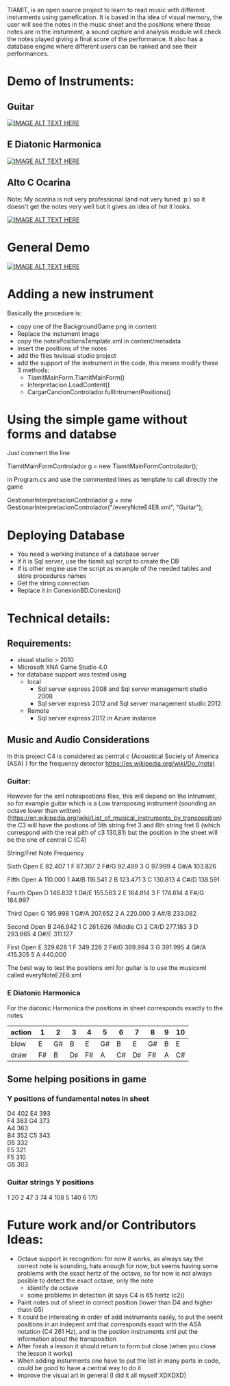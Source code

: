TIAMIT,  is an open source project to learn to read music with different insturments using gamefication. It is based in tha idea of visual memory, the user will see the notes in the music sheet and the positions where these notes are in the insturment, a sound capture and analysis module will check the notes played giving a final score of the performance. It also has a database engine where different users can be ranked and see their performances. 

# Demo of Instruments:

## Guitar

[![IMAGE ALT TEXT HERE](https://img.youtube.com/vi/frhorIqbi4A/0.jpg)](https://www.youtube.com/watch?v=frhorIqbi4A)

## E Diatonic Harmonica

[![IMAGE ALT TEXT HERE](https://img.youtube.com/vi/Uaji56TpZcw/0.jpg)](https://www.youtube.com/watch?v=Uaji56TpZcw)

## Alto C Ocarina 
Note: My ocarina is not very professional (and not very tuned :p ) so it doesn't get the notes very well but it gives an idea of hot it looks.

[![IMAGE ALT TEXT HERE](https://img.youtube.com/vi/yVVvrlDUEjs/0.jpg)](https://www.youtube.com/watch?v=yVVvrlDUEjs)

# General Demo
[![IMAGE ALT TEXT HERE](https://img.youtube.com/vi/ABoe32i46O4/0.jpg)](https://www.youtube.com/watch?v=ABoe32i46O4)

# Adding a new instrument
Basically the procedure is:
- copy one of the BackgroundGame png in content
- Replace the instument image
- copy the notesPositionsTemplate.xml in content/metadata
- insert the positions of the notes
- add the files tovisual studio project
- add the support of the instrument in the code, this means modify these 3 methods:
    - TiamitMainForm.TiamitMainForm()
    - Interpretacion.LoadContent()
    - CargarCancionControlador.fullIntrumentPositions()

# Using the simple game without forms and databse
Just comment the line 

TiamitMainFormControlador g = new TiamitMainFormControlador();

in Program.cs and use the commented lines as template to call directly the game

GestionarInterpretacionControlador g = new GestionarInterpretacionControlador("<path>/everyNoteE4E8.xml", "Guitar");

# Deploying Database
- You need a working instance of a database server
- If it is Sql server, use the tiamit.sql script to create the DB
- If is other engine use the script as example of the needed tables and store procedures names
- Get the string connection
- Replace it in ConexionBD.Conexion()

# Technical details:

## Requirements:
- visual studio > 2010
- Microsoft XNA Game Studio 4.0
- for database support was tested using
    - local
        - Sql server express 2008 and Sql server management studio 2008
        - Sql server express 2012 and Sql server management studio 2012
    - Remote
        - Sql server express 2012 in Azure instance

## Music and Audio Considerations
In this project C4 is considered as central c (Acoustical Society of America (ASA) ) for the frequency detector
https://es.wikipedia.org/wiki/Do_(nota)

### Guitar:
However for the xml notespostions files, this will depend on the intrument, 
so for example guitar which is a Low transposing instrument (sounding an octave lower than written) (https://en.wikipedia.org/wiki/List_of_musical_instruments_by_transposition)
the C3 will have the postions of 5th string fret 3 and 6th string fret 8 (which correspond with the real pith of c3 130,81) but the position in the sheet will be the one of central C (C4)

String/Fret Note Frequency

Sixth Open E 82.407 
1 F 87.307 
2 F#/G 92.499 
3 G 97.999 
4 G#/A 103.826 

Fifth Open A 110.000 
1 A#/B 116.541 
2 B 123.471 
3 C 130.813 
4 C#/D 138.591 

Fourth Open D 146.832 
1 D#/E 155.563 
2 E 164.814 
3 F 174.614 
4 F#/G 184.997 

Third Open G 195.998 
1 G#/A 207.652 
2 A 220.000 
3 A#/B 233.082 

Second Open B 246.942 
1 C 261.626 (Middle C) 
2 C#/D 277.183 
3 D 293.665 
4 D#/E 311.127 

First Open E 329.628 
1 F 349.228
2 F#/G 369.994 
3 G 391.995 
4 G#/A 415.305 
5 A 440.000

The best way to test the positions xml for guitar is to use the musicxml called everyNoteE2E6.xml

### E Diatonic Harmonica
For the diatonic Harmonica the positions in sheet corresponds exactly to the notes

action |1 | 2 | 3 |4 |5 |6 |7|8|9|10
--- | --- | --- | --- | --- | --- | --- | --- | --- | --- | ---
blow|	E|	G#|	B	|E	|G#	|B|	E|	G#|	B|	E
draw|	F#|	B|	D♯|	F#	|A|	C#|	D♯|	F#|	A|	C#

## Some helping positions in game

### Y positions of fundamental notes in sheet

D4	<posSheet>402</posSheet>
E4	<posSheet>393</posSheet>		  
F4	<posSheet>383</posSheet>
G4	<posSheet>373</posSheet>	
A4	<posSheet>363</posSheet>	
B4	<posSheet>352</posSheet>
C5	<posSheet>343</posSheet>			   
D5	<posSheet>332</posSheet>		   
E5	<posSheet>321</posSheet>	
F5	<posSheet>310</posSheet>			  			  
G5	<posSheet>303</posSheet>

### Guitar strings Y positions
1 20
2 47
3 74
4 108
5 140
6 170


# Future work and/or Contributors Ideas:
- Octave support in recognition: for now it works, as always say the correct note is sounding, hats enough for now, but seems having some problems with the exact hertz of the octave, so for now is not always posible to detect the exact octave, only the note
    - identify de octave
    - some problems in detection (it says C4 is 65 hertz (c2))
- Paint notes out of sheet in correct position (lower than D4 and higher thatn G5)
- It could be interesting in order of add instruments easily, to put the seeht positions in an indepent xml that corresponds exact with the ASA notation (C4 261 Hz), and in the postion instruments xml put the information about the transposition
- After finish a lesson it should return to form but close (when you close the lesson it works)
- When adding insturments one have to put the list in many parts in code, could be good to have a central way to do it
- Improve the visual art in general (I did it all myself XDXDXD)



